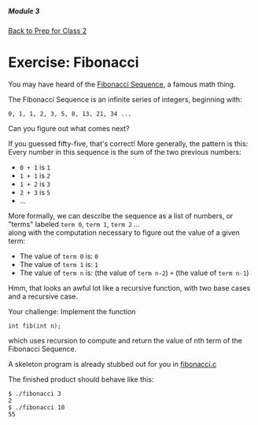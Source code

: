 ##### Module 3
[Back to Prep for Class 2](../../class2-prep#recursion)

# Exercise: Fibonacci

You may have heard of the <a href="https://en.wikipedia.org/wiki/Fibonacci_number" target="_blank">Fibonacci Sequence</a>, a famous math thing. 

The Fibonacci Sequence is an infinite series of integers, beginning with:

```
0, 1, 1, 2, 3, 5, 8, 13, 21, 34 ...
```

Can you figure out what comes next?

If you guessed fifty-five, that's correct! More generally, the pattern is this: Every number in this sequence is 
the sum of the two previous numbers:
* `0 + 1` is `1`
* `1 + 1` is `2`
* `1 + 2` is `3`
* `2 + 3` is `5`
* ...

More formally, we can describe the sequence as a list of numbers, or "terms" labeled `term 0`, `term 1`, `term 2` ...  
along with the computation necessary to figure out the value of a given term:
* The value of `term 0` is: `0`
* The value of `term 1` is: `1`
* The value of `term n` is: (the value of `term n-2`) `+` (the value of `term n-1`)

Hmm, that looks an awful lot like a recursive function, with two base cases and a recursive case.

Your challenge: Implement the function
```
int fib(int n);
```
which uses recursion to compute and return the value of nth term of the Fibonacci Sequence.

A skeleton program is already stubbed out for you in [fibonacci.c](./fibonacci.c)

The finished product should behave like this:

```
$ ./fibonacci 3
2
$ ./fibonacci 10
55
```
